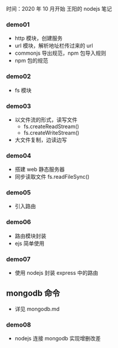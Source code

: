 时间：2020 年 10 月开始
王阳的 nodejs 笔记

### demo01

- http 模块，创建服务
- url 模块，解析地址栏传过来的 url
- commonjs 导出规范，npm 包导入规则
- npm 包的规范

### demo02

- fs 模块

### demo03

- 以文件流的形式，读写文件
  - fs.createReadStream()
  - fs.createWriteStream()
- 大文件复制，边读边写

### demo04

- 搭建 web 静态服务器
- 同步读取文件 fs.readFileSync()

### demo05

- 引入路由

### demo06

- 路由模块封装
- ejs 简单使用

### demo07

- 使用 nodejs 封装 express 中的路由

## mongodb 命令

- 详见 mongodb.md

### demo08

- nodejs 连接 mongodb 实现增删改差
